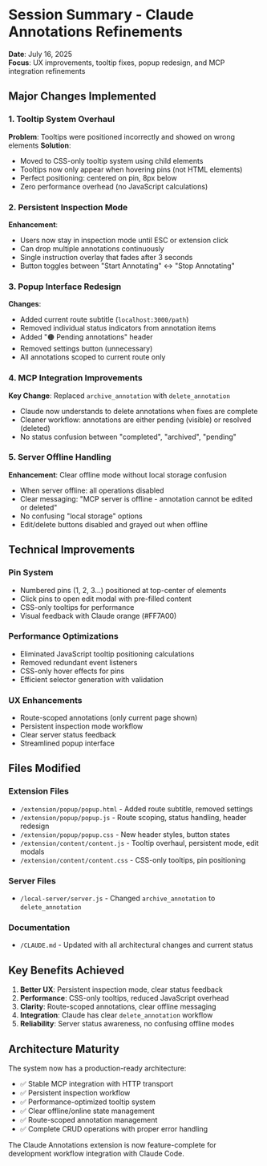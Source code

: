 # Session Summary - Claude Annotations Refinements

**Date**: July 16, 2025  
**Focus**: UX improvements, tooltip fixes, popup redesign, and MCP integration refinements

## Major Changes Implemented

### 1. Tooltip System Overhaul
**Problem**: Tooltips were positioned incorrectly and showed on wrong elements
**Solution**: 
- Moved to CSS-only tooltip system using child elements
- Tooltips now only appear when hovering pins (not HTML elements)
- Perfect positioning: centered on pin, 8px below
- Zero performance overhead (no JavaScript calculations)

### 2. Persistent Inspection Mode
**Enhancement**: 
- Users now stay in inspection mode until ESC or extension click
- Can drop multiple annotations continuously 
- Single instruction overlay that fades after 3 seconds
- Button toggles between "Start Annotating" ↔ "Stop Annotating"

### 3. Popup Interface Redesign
**Changes**:
- Added current route subtitle (`localhost:3000/path`)
- Removed individual status indicators from annotation items
- Added "🟠 Pending annotations" header
- Removed settings button (unnecessary)
- All annotations scoped to current route only

### 4. MCP Integration Improvements
**Key Change**: Replaced `archive_annotation` with `delete_annotation`
- Claude now understands to delete annotations when fixes are complete
- Cleaner workflow: annotations are either pending (visible) or resolved (deleted)
- No status confusion between "completed", "archived", "pending"

### 5. Server Offline Handling
**Enhancement**: Clear offline mode without local storage confusion
- When server offline: all operations disabled
- Clear messaging: "MCP server is offline - annotation cannot be edited or deleted"
- No confusing "local storage" options
- Edit/delete buttons disabled and grayed out when offline

## Technical Improvements

### Pin System
- Numbered pins (1, 2, 3...) positioned at top-center of elements
- Click pins to open edit modal with pre-filled content
- CSS-only tooltips for performance
- Visual feedback with Claude orange (#FF7A00)

### Performance Optimizations
- Eliminated JavaScript tooltip positioning calculations
- Removed redundant event listeners
- CSS-only hover effects for pins
- Efficient selector generation with validation

### UX Enhancements
- Route-scoped annotations (only current page shown)
- Persistent inspection mode workflow
- Clear server status feedback
- Streamlined popup interface

## Files Modified

### Extension Files
- `/extension/popup/popup.html` - Added route subtitle, removed settings
- `/extension/popup/popup.js` - Route scoping, status handling, header redesign
- `/extension/popup/popup.css` - New header styles, button states
- `/extension/content/content.js` - Tooltip overhaul, persistent mode, edit modals
- `/extension/content/content.css` - CSS-only tooltips, pin positioning

### Server Files
- `/local-server/server.js` - Changed `archive_annotation` to `delete_annotation`

### Documentation
- `/CLAUDE.md` - Updated with all architectural changes and current status

## Key Benefits Achieved

1. **Better UX**: Persistent inspection mode, clear status feedback
2. **Performance**: CSS-only tooltips, reduced JavaScript overhead  
3. **Clarity**: Route-scoped annotations, clear offline messaging
4. **Integration**: Claude has clear `delete_annotation` workflow
5. **Reliability**: Server status awareness, no confusing offline modes

## Architecture Maturity

The system now has a production-ready architecture:
- ✅ Stable MCP integration with HTTP transport
- ✅ Persistent inspection workflow
- ✅ Performance-optimized tooltip system
- ✅ Clear offline/online state management
- ✅ Route-scoped annotation management
- ✅ Complete CRUD operations with proper error handling

The Claude Annotations extension is now feature-complete for development workflow integration with Claude Code.